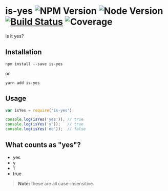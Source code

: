 # is-yes ![NPM Version] ![Node Version] [![Build Status]][Travis CI] ![Coverage]

Is it yes?

## Installation

```Shell
npm install --save is-yes
```

or

```Shell
yarn add is-yes
```

## Usage

```JavaScript
var isYes = require('is-yes');

console.log(isYes('yes')); // true
console.log(isYes('y'));   // true
console.log(isYes('no'));  // false
```

## What counts as "yes"?

* yes
* y
* 1
* true

> **Note:** these are all case-insensitive.

[NPM Version]: https://img.shields.io/npm/v/is-yes.svg
[Node Version]: https://img.shields.io/node/v/is-yes.svg
[Build Status]: https://img.shields.io/travis/jackwilsdon/is-yes.svg
[Travis CI]: https://travis-ci.org/jackwilsdon/is-yes
[Coverage]: https://img.shields.io/codecov/c/github/jackwilsdon/is-yes.svg
